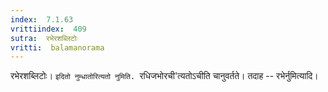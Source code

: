 ```yaml
---
index:  7.1.63
vrittiindex:  409
sutra:  रभेरशब्लिटोः
vritti:  balamanorama 
---
```


रभेरशब्लिटोः। `इदितो नुम्धातोरित्यतो नुमिति. `रधिजभोरची'त्यतोऽचीति चानुवर्तते। तदाह -- रभेर्नुमित्यादि।

